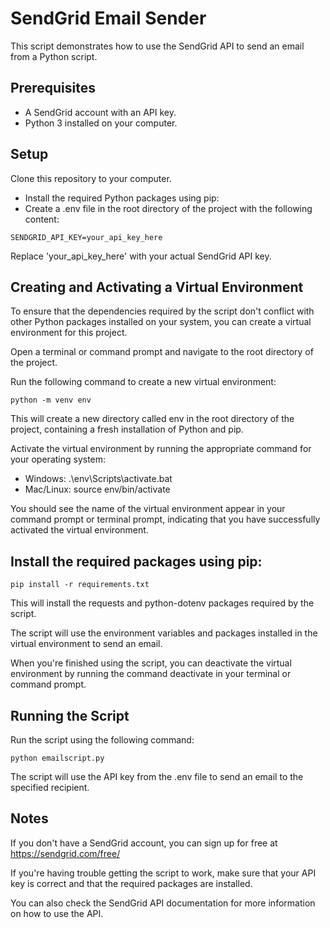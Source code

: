 # SendGrid Email Sender

This script demonstrates how to use the SendGrid API to send an email from a Python script.

## Prerequisites

* A SendGrid account with an API key.
* Python 3 installed on your computer.

## Setup

Clone this repository to your computer.

* Install the required Python packages using pip:
* Create a .env file in the root directory of the project with the following content:

```
SENDGRID_API_KEY=your_api_key_here
```
Replace 'your_api_key_here' with your actual SendGrid API key.

## Creating and Activating a Virtual Environment

To ensure that the dependencies required by the script don't conflict with other Python packages installed on your system, you can create a virtual environment for this project.

Open a terminal or command prompt and navigate to the root directory of the project.

Run the following command to create a new virtual environment:

```
python -m venv env
```
This will create a new directory called env in the root directory of the project, containing a fresh installation of Python and pip.

Activate the virtual environment by running the appropriate command for your operating system:

* Windows: .\env\Scripts\activate.bat
* Mac/Linux: source env/bin/activate

You should see the name of the virtual environment appear in your command prompt or terminal prompt, indicating that you have successfully activated the virtual environment.

## Install the required packages using pip:
```
pip install -r requirements.txt
```
This will install the requests and python-dotenv packages required by the script.

The script will use the environment variables and packages installed in the virtual environment to send an email.

When you're finished using the script, you can deactivate the virtual environment by running the command deactivate in your terminal or command prompt.

## Running the Script

Run the script using the following command:
```
python emailscript.py
```
The script will use the API key from the .env file to send an email to the specified recipient.

## Notes

If you don't have a SendGrid account, you can sign up for free at https://sendgrid.com/free/

If you're having trouble getting the script to work, make sure that your API key is correct and that the required packages are installed.

You can also check the SendGrid API documentation for more information on how to use the API.